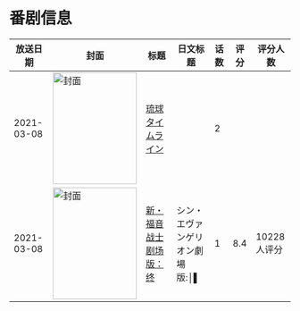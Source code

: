 # 番剧信息

|放送日期|封面|标题|日文标题|话数|评分|评分人数|
|---|---|---|---|---|---|---|
|2021-03-08|<img src="https://lain.bgm.tv/pic/cover/c/b3/f2/536780_9zZN3.jpg" alt="封面" style="width:150px;height:200px;object-fit:cover;">|[琉球タイムライン](https://bangumi.tv/subject/536780)||2|||
|2021-03-08|<img src="https://lain.bgm.tv/pic/cover/c/04/dc/29883_jQ4Hz.jpg" alt="封面" style="width:150px;height:200px;object-fit:cover;">|[新・福音战士剧场版：终](https://bangumi.tv/subject/29883)|シン・エヴァンゲリオン劇場版:│▌|1|8.4|10228人评分|
